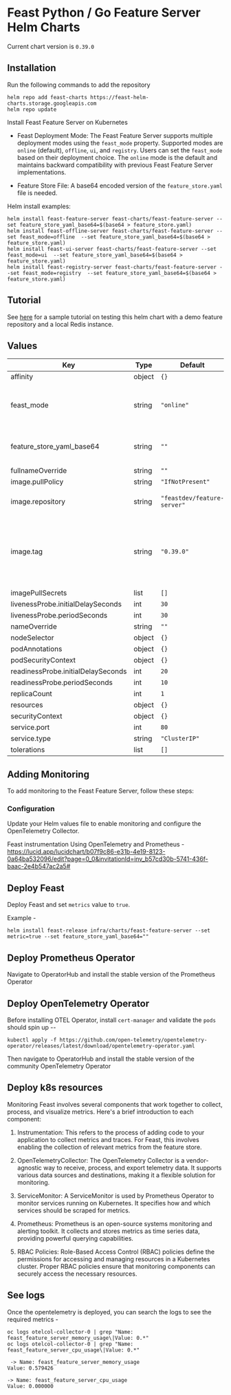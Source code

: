 # Feast Python / Go Feature Server Helm Charts

Current chart version is `0.39.0`

## Installation

Run the following commands to add the repository

```
helm repo add feast-charts https://feast-helm-charts.storage.googleapis.com
helm repo update
```

Install Feast Feature Server on Kubernetes

- Feast Deployment Mode: The Feast Feature Server supports multiple deployment modes using the `feast_mode` property. Supported modes are `online` (default), `offline`, `ui`, and `registry`.
Users can set the `feast_mode` based on their deployment choice. The `online` mode is the default and maintains backward compatibility with previous Feast Feature Server implementations.

- Feature Store File: A base64 encoded version of the `feature_store.yaml` file is needed.

Helm install examples:
```
helm install feast-feature-server feast-charts/feast-feature-server --set feature_store_yaml_base64=$(base64 > feature_store.yaml)
helm install feast-offline-server feast-charts/feast-feature-server --set feast_mode=offline  --set feature_store_yaml_base64=$(base64 > feature_store.yaml)
helm install feast-ui-server feast-charts/feast-feature-server --set feast_mode=ui  --set feature_store_yaml_base64=$(base64 > feature_store.yaml)
helm install feast-registry-server feast-charts/feast-feature-server --set feast_mode=registry  --set feature_store_yaml_base64=$(base64 > feature_store.yaml)

```

## Tutorial
See [here](https://github.com/feast-dev/feast/tree/master/examples/python-helm-demo) for a sample tutorial on testing this helm chart with a demo feature repository and a local Redis instance.

## Values

| Key | Type | Default | Description |
|-----|------|---------|-------------|
| affinity | object | `{}` |  |
| feast_mode | string | `"online"` | Feast supported deployment modes - online (default), offline, ui and registry |
| feature_store_yaml_base64 | string | `""` | [required] a base64 encoded version of feature_store.yaml |
| fullnameOverride | string | `""` |  |
| image.pullPolicy | string | `"IfNotPresent"` |  |
| image.repository | string | `"feastdev/feature-server"` | Docker image for Feature Server repository |
| image.tag | string | `"0.39.0"` | The Docker image tag (can be overwritten if custom feature server deps are needed for on demand transforms) |
| imagePullSecrets | list | `[]` |  |
| livenessProbe.initialDelaySeconds | int | `30` |  |
| livenessProbe.periodSeconds | int | `30` |  |
| nameOverride | string | `""` |  |
| nodeSelector | object | `{}` |  |
| podAnnotations | object | `{}` |  |
| podSecurityContext | object | `{}` |  |
| readinessProbe.initialDelaySeconds | int | `20` |  |
| readinessProbe.periodSeconds | int | `10` |  |
| replicaCount | int | `1` |  |
| resources | object | `{}` |  |
| securityContext | object | `{}` |  |
| service.port | int | `80` |  |
| service.type | string | `"ClusterIP"` |  |
| tolerations | list | `[]` |  |

## Adding Monitoring
To add monitoring to the Feast Feature Server, follow these steps:

### Configuration
Update your Helm values file to enable monitoring and configure the OpenTelemetry Collector.

Feast instrumentation Using OpenTelemetry and Prometheus - https://lucid.app/lucidchart/b07f9c86-e31b-4e19-8123-0a64ba532096/edit?page=0_0&invitationId=inv_b57cd30b-5741-436f-baac-2e4b547ac2a5#

## Deploy Feast 
Deploy Feast and set `metrics` value to `true`.

Example - 
```
helm install feast-release infra/charts/feast-feature-server --set metric=true --set feature_store_yaml_base64=""
```

## Deploy Prometheus Operator
Navigate to OperatorHub and install the stable version of the Prometheus Operator

## Deploy OpenTelemetry Operator
Before installing OTEL Operator, install `cert-manager` and validate the `pods` should spin up --
```
kubectl apply -f https://github.com/open-telemetry/opentelemetry-operator/releases/latest/download/opentelemetry-operator.yaml
```

Then navigate to OperatorHub and install the stable version of the community OpenTelemetry Operator

## Deploy k8s resources
Monitoring Feast involves several components that work together to collect, process, and visualize metrics. Here's a brief introduction to each component:

1. Instrumentation: This refers to the process of adding code to your application to collect metrics and traces. For Feast, this involves enabling the collection of relevant metrics from the feature store.

2. OpenTelemetryCollector: The OpenTelemetry Collector is a vendor-agnostic way to receive, process, and export telemetry data. It supports various data sources and destinations, making it a flexible solution for monitoring.

3. ServiceMonitor: A ServiceMonitor is used by Prometheus Operator to monitor services running on Kubernetes. It specifies how and which services should be scraped for metrics.

4. Prometheus: Prometheus is an open-source systems monitoring and alerting toolkit. It collects and stores metrics as time series data, providing powerful querying capabilities.

5. RBAC Policies: Role-Based Access Control (RBAC) policies define the permissions for accessing and managing resources in a Kubernetes cluster. Proper RBAC policies ensure that monitoring components can securely access the necessary resources.


## See logs 
Once the opentelemetry is deployed, you can search the logs to see the required metrics - 

```
oc logs otelcol-collector-0 | grep "Name: feast_feature_server_memory_usage\|Value: 0.*"
oc logs otelcol-collector-0 | grep "Name: feast_feature_server_cpu_usage\|Value: 0.*"
```
```
 -> Name: feast_feature_server_memory_usage
Value: 0.579426
```
```
-> Name: feast_feature_server_cpu_usage
Value: 0.000000
```
